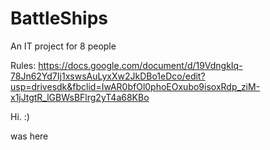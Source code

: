# BattleShips
An IT project for 8 people

Rules: https://docs.google.com/document/d/19VdngkIq-78Jn62Yd7Ij1xswsAuLyxXw2JkDBo1eDco/edit?usp=drivesdk&fbclid=IwAR0bfOl0phoEOxubo9isoxRdp_ziM-x1jJtgtR_lGBWsBFlrg2yT4a68KBo

Hi. :)

was here
